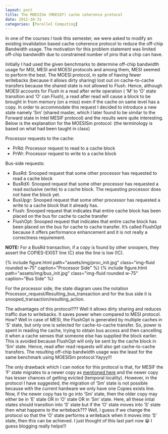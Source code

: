 ```yaml
---
layout: post
title: The MOESISm (MOESIF) cache coherence protocol
date: 2012-10-31
categories: [Parallel Computing]
---
```


In one of the courses I took this semester, we were asked to modify an existing invalidation based cache coherence protocol to reduce the off-chip Bandwidth usage. The motivation for this problem statement was limited off-chip bandwidth due to constrained number of pins that a chip can have.

Initially I had used the given benchmarks to determine off-chip bandwidth usage for MSI, MESI and MOESI protocols and among them, MESI seemed to perform the best. The MOESI protocol, in spite of having fewer writebacks (because it allows dirty sharing) lost out on cache-to-cache transfers because the shared state is not allowed to Flush. Hence, although MOESI accounts for Flush in a read after write operation ( ‘M’ to ‘O’ state transition and ‘O’ can Flush), a read after read will cause a block to be brought in from memory (on a miss) even if the cache on same level has a copy. In order to accommodate this request I decided to introduce a new state namely ‘Sm’ (shared master, which I later found to be similar to the Forward state in Intel MESIF protocol) and the results were quite interesting. Below is the explanation for the MOESISm protocol: (the terminology is based on what had been taught in class)

Processor requests to the cache:
- PrRd: Processor request to read to a cache block
- PrWr: Processor request to write to a cache block

Bus-side requests:
- BusRd: Snooped request that some other processor has requested to read a cache block
- BusRdX: Snooped request that some other processor has requested a read exclusive (write) to a cache block. The requesting processor does not have the block yet.
- BusUpgr: Snooped request that some other processor has requested a write to a cache block that it already has.
- Flush: Snooped request that indicates that entire cache block has been placed on the bus for cache to cache transfer
- FlushOpt: Snooped request that indicates that entire cache block has been placed on the bus for cache to cache transfer. It’s called FlushOpt because  it offers performance enhancement and it is not really a correctness requirement.

**NOTE:** For a BusRd transaction, if a copy is found by other snoopers, they assert the COPIES-EXIST line (C) else the line is low (!C).

<div class="text-center">
  {% include figure.html path="assets/img/proc_init.jpg" class="img-fluid rounded w-75" 
  caption="Processor Side" %}
  {% include figure.html path="assets/img/bus_init.jpg" class="img-fluid rounded w-75" 
  caption="Bus Side" %}
</div>

For the processor side, the state diagram uses the notation Processor_request/Resulting_bus_transaction and for the bus side it is snooped_transaction/resulting_action.

The advantages of this protocol??? Well it allows dirty sharing and reduces traffic due to writebacks. It saves power when compared to MESI protocol. How? Well in case of MESI, the FlushOpt is generated by multiple caches in ‘S’ state, but only one is selected for cache-to-cache transfer. So, power is spent in reading the cache, trying to obtain bus access and then cancelling it when a cache senses that someone else has supplied the block earlier. This is avoided because FlushOpt will only be sent by the cache block in ‘Sm’ state. Hence, read after read requests will also get cache-to-cache transfers. The resulting off-chip bandwidth usage was the least for the same benchmark using MOESISm protocol.Yayyy!!!

The only drawback which I can notice for this protocol is that, for MESIF the ‘F’ state migrates to a newer copy as [mentioned here](http://www.realworldtech.com/common-system-interface/5/) and the newer copy has lesser chances of getting evicted (temporal locality). However, in the protocol I have suggested, the migration of ‘Sm’ state is not possible because with the current hardware we only have one Copies exists line. Now, if the newer copy has to go into ‘Sm’ state, then the older copy may either be in ‘E’ state OR in ‘O’ state OR in ‘Sm’ state. Here, all these intial states should transition into ‘S’ state but if the ‘O’ state moves into ‘S’ state then what happens to the writeback??? Well, I guess if we change the protocol so that the ‘O’ state performs a writeback when it moves into ‘S’ state, then this can be achieved. I just thought of this last part now 😀 I guess blogging really helps!!!

